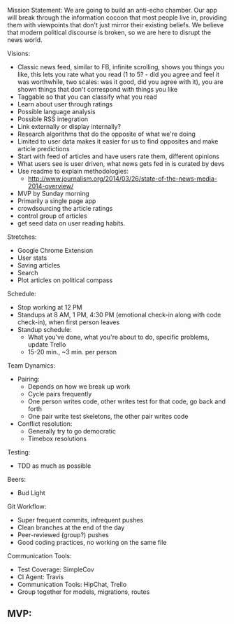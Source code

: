Mission Statement:
We are going to build an anti-echo chamber. Our app will break through the information cocoon that most people live in, providing them with viewpoints that don't just mirror their existing beliefs. We believe that modern political discourse is broken, so we are here to disrupt the news world.

Visions:
- Classic news feed, similar to FB, infinite scrolling, shows you things you like, this lets you rate what you read (1 to 5? - did you agree and feel it was worthwhile, two scales: was it good, did you agree with it), you are shown things that don't correspond with things you like
- Taggable so that you can classify what you read
- Learn about user through ratings
- Possible language analysis
- Possible RSS integration
- Link externally or display internally?
- Research algorithms that do the opposite of what we're doing
- Limited to user data makes it easier for us to find opposites and make article predictions
- Start with feed of articles and have users rate them, different opinions
- What users see is user driven, what news gets fed in is curated by devs
- Use readme to explain methodologies:
	- http://www.journalism.org/2014/03/26/state-of-the-news-media-2014-overview/
- MVP by Sunday morning
- Primarily a single page app
- crowdsourcing the article ratings
- control group of articles
- get seed data on user reading habits. 


Stretches:
- Google Chrome Extension
- User stats
- Saving articles
- Search
- Plot articles on political compass

Schedule:
- Stop working at 12 PM
- Standups at 8 AM, 1 PM, 4:30 PM (emotional check-in along with code check-in), when first person leaves
- Standup schedule:
	- What you've done, what you're about to do, specific problems, update Trello
	- 15-20 min., ~3 min. per person

Team Dynamics:
- Pairing: 
	- Depends on how we break up work
	- Cycle pairs frequently
	- One person writes code, other writes test for that code, go back and forth
	- One pair write test skeletons, the other pair writes code
- Conflict resolution:
	- Generally try to go democratic
	- Timebox resolutions

Testing:
- TDD as much as possible

Beers:
- Bud Light

Git Workflow:
- Super frequent commits, infrequent pushes
- Clean branches at the end of the day
- Peer-reviewed (group?) pushes
- Good coding practices, no working on the same file

Communication Tools:
- Test Coverage: SimpleCov
- CI Agent: Travis
- Communication Tools: HipChat, Trello
- Group together for models, migrations, routes

MVP:
- 